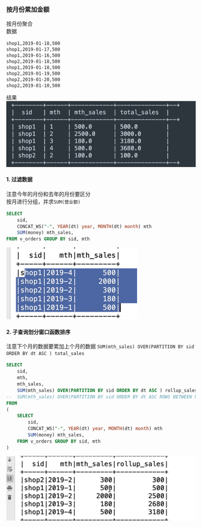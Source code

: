 ### 按月份累加金额
按月份聚合  
数据
```
shop1,2019-01-18,500
shop1,2019-01-17,500
shop1,2019-01-16,500
shop2,2019-01-18,500
shop1,2019-01-18,500
shop2,2019-01-19,500
shop2,2019-01-20,500
shop2,2019-01-10,500
```
结果
![img.png](./picture/img.png)
#### 1. 过滤数据
注意今年的月份和去年的月份要区分  
按月进行分组，并求`SUM(营业额)`
```sql
SELECT 
    sid,
    CONCAT_WS("-", YEAR(dt) year, MONTH(dt) month) mth
    SUM(money) mth_sales,
FROM v_orders GROUP BY sid, mth
```
![img.png](img.png)
#### 2. 子查询划分窗口函数排序
注意下个月的数据要累加上个月的数据 `SUM(mth_sales) OVER(PARTITION BY sid ORDER BY dt ASC ) total_sales`
```sql
SELECT 
    sid,
    mth,
    mth_sales,
    SUM(mth_sales) OVER(PARTITION BY sid ORDER BY dt ASC ) rollup_sales
--  SUM(mth_sales) OVER(PARTITION BY sid ORDER BY dt ASC ROWS BETWEEN UNDOUNDED PRECEIDING AND CURRENT ROW ) rollup_sales
FROM
(
    SELECT
        sid,
        CONCAT_WS("-", YEAR(dt) year, MONTH(dt) month) mth
        SUM(money) mth_sales,
    FROM v_orders GROUP BY sid, mth
)
```
![img_2.png](img_2.png)